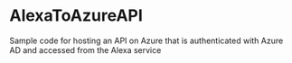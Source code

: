 # AlexaToAzureAPI
Sample code for hosting an API on Azure that is authenticated with Azure AD and accessed from the Alexa service
